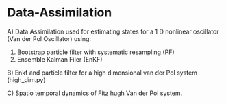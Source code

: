 # Data-Assimilation
A) Data Assimilation used for estimating states for a 1 D nonlinear oscillator (Van der Pol Oscillator) using:
1) Bootstrap particle filter with systematic resampling (PF)
2) Ensemble Kalman Filer (EnKF)


B) Enkf and particle filter for a high dimensional van der Pol system (high_dim.py)

C) Spatio temporal dynamics of Fitz hugh Van der Pol system.
